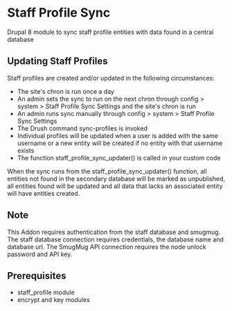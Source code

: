 # Staff Profile Sync
Drupal 8 module to sync staff profile entities with data found in a central database

## Updating Staff Profiles
Staff profiles are created and/or updated in the following circumstances:
* The site's chron is run once a day
* An admin sets the sync to run on the next chron through config > system > Staff Profile Sync Settings and the site's chron is run
* An admin runs sync manually through config > system > Staff Profile Sync Settings
* The Drush command sync-profiles is invoked
* Individual profiles will be updated when a user is added with the same username or a new entity will be created if no entity with that username exists
* The function staff_profile_sync_updater() is called in your custom code

When the sync runs from the staff_profile_sync_updater() function, all entities not found in the secondary database will be marked as unpublished, all entities found will be updated and all data that lacks an associated entity will have entities created.

## Note
This Addon requires authentication from the staff database and smugmug.
The staff database connection requires credentials, the database name and database url.
The SmugMug API connection requires the node unlock password and API key.

## Prerequisites
 - staff_profile module
 - encrypt and key modules
